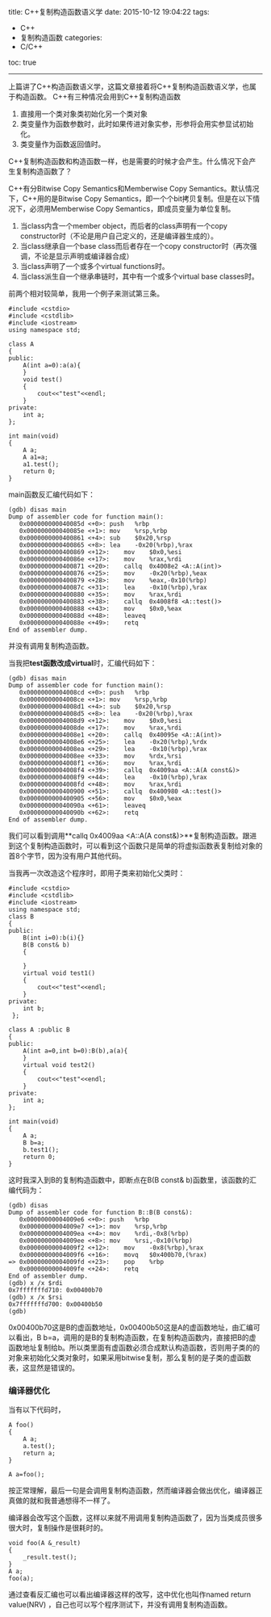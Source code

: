 title: C++复制构造函数语义学
date: 2015-10-12 19:04:22
tags:
- C++
- 复制构造函数
categories:
- C/C++

toc: true

---

上篇讲了C++构造函数语义学，这篇文章接着将C++复制构造函数语义学，也属于构造函数。
C++有三种情况会用到C++复制构造函数
1. 直接用一个类对象类初始化另一个类对象
2. 类变量作为函数参数时，此时如果传进对象实参，形参将会用实参显试初始化。
3. 类变量作为函数返回值时。

C++复制构造函数和构造函数一样，也是需要的时候才会产生。什么情况下会产生复制构造函数了？

C++有分Bitwise Copy Semantics和Memberwise Copy Semantics。默认情况下，C++用的是Bitwise Copy Semantics，即一个个bit拷贝复制。但是在以下情况下，必须用Memberwise Copy Semantics，即成员变量为单位复制。
1. 当class内含一个member object，而后者的class声明有一个copy constructor时（不论是用户自己定义的，还是编译器生成的）。
2. 当class继承自一个base class而后者存在一个copy constructor时（再次强调，不论是显示声明或编译器合成）
3. 当class声明了一个或多个virtual functions时。
4. 当class派生自一个继承串链时，其中有一个或多个virtual base classes时。


前两个相对较简单，我用一个例子来测试第三条。
```
#include <cstdio>
#include <cstdlib>
#include <iostream>
using namespace std;

class A 
{
public:
	A(int a=0):a(a){
	}
	void test()
	{
		cout<<"test"<<endl;
	}
private:
	int a;
};

int main(void)
{
	A a;
	A a1=a;
	a1.test();
	return 0;
}
```
main函数反汇编代码如下：
```
(gdb) disas main
Dump of assembler code for function main():
   0x000000000040085d <+0>:	push   %rbp
   0x000000000040085e <+1>:	mov    %rsp,%rbp
   0x0000000000400861 <+4>:	sub    $0x20,%rsp
   0x0000000000400865 <+8>:	lea    -0x20(%rbp),%rax
   0x0000000000400869 <+12>:	mov    $0x0,%esi
   0x000000000040086e <+17>:	mov    %rax,%rdi
   0x0000000000400871 <+20>:	callq  0x4008e2 <A::A(int)>
   0x0000000000400876 <+25>:	mov    -0x20(%rbp),%eax
   0x0000000000400879 <+28>:	mov    %eax,-0x10(%rbp)
   0x000000000040087c <+31>:	lea    -0x10(%rbp),%rax
   0x0000000000400880 <+35>:	mov    %rax,%rdi
   0x0000000000400883 <+38>:	callq  0x4008f8 <A::test()>
   0x0000000000400888 <+43>:	mov    $0x0,%eax
   0x000000000040088d <+48>:	leaveq 
   0x000000000040088e <+49>:	retq   
End of assembler dump.
```
并没有调用复制构造函数。

当我把**test函数改成virtual**时，汇编代码如下：
```
(gdb) disas main
Dump of assembler code for function main():
   0x00000000004008cd <+0>:	push   %rbp
   0x00000000004008ce <+1>:	mov    %rsp,%rbp
   0x00000000004008d1 <+4>:	sub    $0x20,%rsp
   0x00000000004008d5 <+8>:	lea    -0x20(%rbp),%rax
   0x00000000004008d9 <+12>:	mov    $0x0,%esi
   0x00000000004008de <+17>:	mov    %rax,%rdi
   0x00000000004008e1 <+20>:	callq  0x40095e <A::A(int)>
   0x00000000004008e6 <+25>:	lea    -0x20(%rbp),%rdx
   0x00000000004008ea <+29>:	lea    -0x10(%rbp),%rax
   0x00000000004008ee <+33>:	mov    %rdx,%rsi
   0x00000000004008f1 <+36>:	mov    %rax,%rdi
   0x00000000004008f4 <+39>:	callq  0x4009aa <A::A(A const&)>
   0x00000000004008f9 <+44>:	lea    -0x10(%rbp),%rax
   0x00000000004008fd <+48>:	mov    %rax,%rdi
   0x0000000000400900 <+51>:	callq  0x400980 <A::test()>
   0x0000000000400905 <+56>:	mov    $0x0,%eax
   0x000000000040090a <+61>:	leaveq 
   0x000000000040090b <+62>:	retq   
End of assembler dump.
```
我们可以看到调用**callq  0x4009aa <A::A(A const&)>**复制构造函数。跟进到这个复制构造函数时，可以看到这个函数只是简单的将虚拟函数表复制给对象的首8个字节，因为没有用户其他代码。

当我再一次改造这个程序时，即用子类来初始化父类时：
```
#include <cstdio>
#include <cstdlib>
#include <iostream>
using namespace std;
class B
{
public:
	B(int i=0):b(i){}
	B(B const& b)
	{
		
	}
	virtual void test1()
	{
		cout<<"test"<<endl;
	}
private:
	int b;
 };

class A :public B
{
public:
	A(int a=0,int b=0):B(b),a(a){
	}
	virtual void test2()
	{
		cout<<"test"<<endl;
	}
private:
	int a;
};

int main(void)
{
	A a;
	B b=a;
	b.test1();
	return 0;
}
```
这时我深入到B的复制构造函数中，即断点在B(B const& b)函数里，该函数的汇编代码为：
```
(gdb) disas
Dump of assembler code for function B::B(B const&):
   0x00000000004009e6 <+0>:	push   %rbp
   0x00000000004009e7 <+1>:	mov    %rsp,%rbp
   0x00000000004009ea <+4>:	mov    %rdi,-0x8(%rbp)
   0x00000000004009ee <+8>:	mov    %rsi,-0x10(%rbp)
   0x00000000004009f2 <+12>:	mov    -0x8(%rbp),%rax
   0x00000000004009f6 <+16>:	movq   $0x400b70,(%rax)
=> 0x00000000004009fd <+23>:	pop    %rbp
   0x00000000004009fe <+24>:	retq   
End of assembler dump.
(gdb) x /x $rdi
0x7fffffffd710:	0x00400b70
(gdb) x /x $rsi
0x7fffffffd700:	0x00400b50
(gdb) 
```
0x00400b70这是B的虚函数地址，0x00400b50这是A的虚函数地址，由汇编可以看出，B b=a，调用的是B的复制构造函数，在复制构造函数内，直接把B的虚函数地址复制给b。所以类里面有虚函数必须合成默认构造函数，否则用子类的的对象来初始化父类对象时，如果采用bitwise复制，那么复制的是子类的虚函数表，这显然是错误的。

### 编译器优化
当有以下代码时，
```
A foo()
{
	A a;
	a.test();
	return a;
}
 
A a=foo();
```
按正常理解，最后一句是会调用复制构造函数，然而编译器会做出优化，编译器正真做的就和我普通想得不一样了。

编译器会改写这个函数，这样以来就不用调用复制构造函数了，因为当类成员很多很大时，复制操作是很耗时的。
```
void foo(A &_result)
{
	_result.test();
}
A a;
foo(a);
```
通过查看反汇编也可以看出编译器这样的改写，这中优化也叫作named return value(NRV)
，自己也可以写个程序测试下，并没有调用复制构造函数。 


